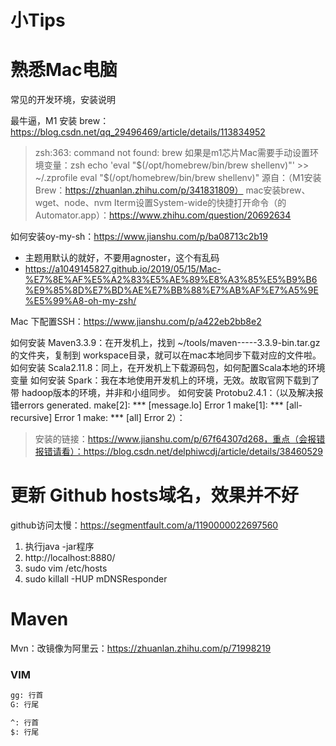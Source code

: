# 小Tips

# 熟悉Mac电脑

常见的开发环境，安装说明

最牛逼，M1 安装 brew：https://blog.csdn.net/qq_29496469/article/details/113834952

> zsh:363: command not found: brew
> 如果是m1芯片Mac需要手动设置环境变量：zsh
> echo 'eval "$(/opt/homebrew/bin/brew shellenv)"' >> ~/.zprofile
> eval "$(/opt/homebrew/bin/brew shellenv)"
> 源自：（M1安装Brew：https://zhuanlan.zhihu.com/p/341831809）
> mac安装brew、wget、node、nvm
> Iterm设置System-wide的快捷打开命令（的Automator.app）：https://www.zhihu.com/question/20692634

如何安装oy-my-sh：https://www.jianshu.com/p/ba08713c2b19

- 主题用默认的就好，不要用agnoster，这个有乱码
- https://a1049145827.github.io/2019/05/15/Mac-%E7%8E%AF%E5%A2%83%E5%AE%89%E8%A3%85%E5%B9%B6%E9%85%8D%E7%BD%AE%E7%BB%88%E7%AB%AF%E7%A5%9E%E5%99%A8-oh-my-zsh/

Mac 下配置SSH：https://www.jianshu.com/p/a422eb2bb8e2

如何安装 Maven3.3.9：在开发机上，找到 ~/tools/maven-----3.3.9-bin.tar.gz的文件夹，复制到 workspace目录，就可以在mac本地同步下载对应的文件啦。
如何安装 Scala2.11.8：同上，在开发机上下载源码包，如何配置Scala本地的环境变量
如何安装 Spark：我在本地使用开发机上的环境，无效。故取官网下载到了带 hadoop版本的环境，并非和小组同步。
如何安装 Protobu2.4.1：（以及解决报错errors generated. make[2]: *** [message.lo] Error 1 make[1]: *** [all-recursive] Error 1 make: *** [all] Error 2）：

> 安装的链接：https://www.jianshu.com/p/67f64307d268，重点（会报错报错请看）：https://blog.csdn.net/delphiwcdj/article/details/38460529

# 更新 Github hosts域名，效果并不好

github访问太慢：https://segmentfault.com/a/1190000022697560

1. 执行java -jar程序
2. http://localhost:8880/
3. sudo vim /etc/hosts
4. sudo killall -HUP mDNSResponder

# Maven

Mvn：改镜像为阿里云：https://zhuanlan.zhihu.com/p/71998219

### VIM

```txt
gg: 行首
G: 行尾

^: 行首 
$: 行尾
```



